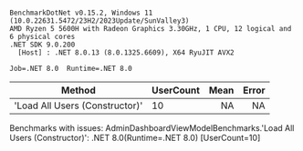 ```

BenchmarkDotNet v0.15.2, Windows 11 (10.0.22631.5472/23H2/2023Update/SunValley3)
AMD Ryzen 5 5600H with Radeon Graphics 3.30GHz, 1 CPU, 12 logical and 6 physical cores
.NET SDK 9.0.200
  [Host] : .NET 8.0.13 (8.0.1325.6609), X64 RyuJIT AVX2

Job=.NET 8.0  Runtime=.NET 8.0  

```
| Method                         | UserCount | Mean | Error |
|------------------------------- |---------- |-----:|------:|
| &#39;Load All Users (Constructor)&#39; | 10        |   NA |    NA |

Benchmarks with issues:
  AdminDashboardViewModelBenchmarks.'Load All Users (Constructor)': .NET 8.0(Runtime=.NET 8.0) [UserCount=10]

